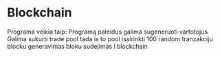 # Blockchain

Programa veikia taip:
Programą paleidus galima sugeneruoti vartotojus
Galima sukurti trade pool 
tada is to pool issirinkti 100 random  tranzakciju
blocku generavimas
bloku sudejimas i blockchain
